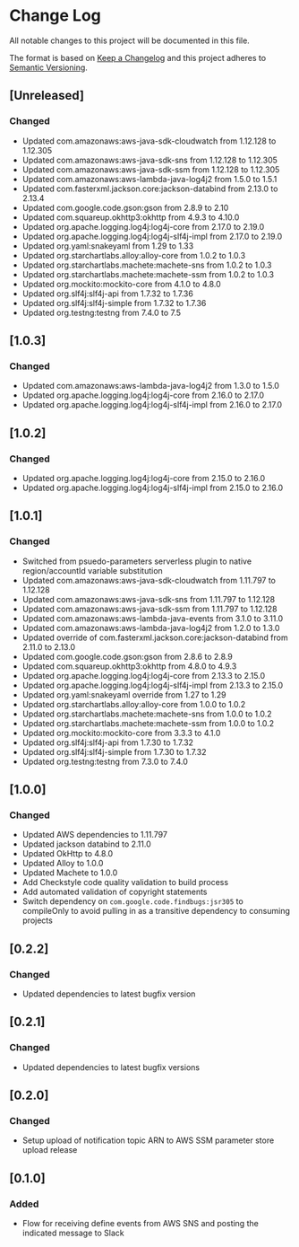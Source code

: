 # Change Log
All notable changes to this project will be documented in this file.

The format is based on [Keep a Changelog](http://keepachangelog.com/)
and this project adheres to [Semantic Versioning](http://semver.org/).

## [Unreleased]
### Changed
- Updated com.amazonaws:aws-java-sdk-cloudwatch from 1.12.128 to 1.12.305
- Updated com.amazonaws:aws-java-sdk-sns from 1.12.128 to 1.12.305
- Updated com.amazonaws:aws-java-sdk-ssm from 1.12.128 to 1.12.305
- Updated com.amazonaws:aws-lambda-java-log4j2 from 1.5.0 to 1.5.1
- Updated com.fasterxml.jackson.core:jackson-databind from 2.13.0 to 2.13.4
- Updated com.google.code.gson:gson from 2.8.9 to 2.10
- Updated com.squareup.okhttp3:okhttp from 4.9.3 to 4.10.0
- Updated org.apache.logging.log4j:log4j-core from 2.17.0 to 2.19.0
- Updated org.apache.logging.log4j:log4j-slf4j-impl from 2.17.0 to 2.19.0
- Updated org.yaml:snakeyaml from 1.29 to 1.33
- Updated org.starchartlabs.alloy:alloy-core from 1.0.2 to 1.0.3
- Updated org.starchartlabs.machete:machete-sns from 1.0.2 to 1.0.3
- Updated org.starchartlabs.machete:machete-ssm from 1.0.2 to 1.0.3
- Updated org.mockito:mockito-core from 4.1.0 to 4.8.0
- Updated org.slf4j:slf4j-api from 1.7.32 to 1.7.36
- Updated org.slf4j:slf4j-simple from 1.7.32 to 1.7.36
- Updated org.testng:testng from 7.4.0 to 7.5

## [1.0.3]
### Changed
- Updated com.amazonaws:aws-lambda-java-log4j2 from 1.3.0 to 1.5.0
- Updated org.apache.logging.log4j:log4j-core from 2.16.0 to 2.17.0
- Updated org.apache.logging.log4j:log4j-slf4j-impl from 2.16.0 to 2.17.0

## [1.0.2]
### Changed
- Updated org.apache.logging.log4j:log4j-core from 2.15.0 to 2.16.0
- Updated org.apache.logging.log4j:log4j-slf4j-impl from 2.15.0 to 2.16.0

## [1.0.1]
### Changed
- Switched from psuedo-parameters serverless plugin to native region/accountId variable substitution
- Updated com.amazonaws:aws-java-sdk-cloudwatch from 1.11.797 to 1.12.128
- Updated com.amazonaws:aws-java-sdk-sns from 1.11.797 to 1.12.128
- Updated com.amazonaws:aws-java-sdk-ssm from 1.11.797  to 1.12.128
- Updated com.amazonaws:aws-lambda-java-events from 3.1.0 to 3.11.0
- Updated com.amazonaws:aws-lambda-java-log4j2 from 1.2.0 to 1.3.0
- Updated override of com.fasterxml.jackson.core:jackson-databind from 2.11.0 to 2.13.0
- Updated com.google.code.gson:gson from 2.8.6 to 2.8.9
- Updated com.squareup.okhttp3:okhttp from 4.8.0 to 4.9.3
- Updated org.apache.logging.log4j:log4j-core from 2.13.3 to 2.15.0
- Updated org.apache.logging.log4j:log4j-slf4j-impl from 2.13.3 to 2.15.0
- Updated org.yaml:snakeyaml override from 1.27 to 1.29
- Updated org.starchartlabs.alloy:alloy-core from 1.0.0 to 1.0.2
- Updated org.starchartlabs.machete:machete-sns from 1.0.0 to 1.0.2
- Updated org.starchartlabs.machete:machete-ssm from 1.0.0 to 1.0.2
- Updated org.mockito:mockito-core from 3.3.3 to 4.1.0
- Updated org.slf4j:slf4j-api from 1.7.30 to 1.7.32
- Updated org.slf4j:slf4j-simple from 1.7.30 to 1.7.32
- Updated org.testng:testng from 7.3.0 to 7.4.0

## [1.0.0]
### Changed
- Updated AWS dependencies to 1.11.797
- Updated jackson databind to 2.11.0
- Updated OkHttp to 4.8.0
- Updated Alloy to 1.0.0
- Updated Machete to 1.0.0
- Add Checkstyle code quality validation to build process
- Add automated validation of copyright statements
- Switch dependency on `com.google.code.findbugs:jsr305` to compileOnly to avoid pulling in as a transitive dependency to consuming projects

## [0.2.2]
### Changed
- Updated dependencies to latest bugfix version

## [0.2.1]
### Changed
- Updated dependencies to latest bugfix versions

## [0.2.0]
### Changed
- Setup upload of notification topic ARN to AWS SSM parameter store upload release

## [0.1.0]
### Added
- Flow for receiving define events from AWS SNS and posting the indicated message to Slack
